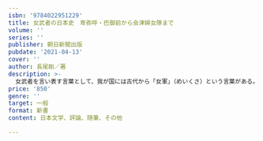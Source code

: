 ```yaml
---
isbn: '9784022951229'
title: 女武者の日本史　卑弥呼・巴御前から会津婦女隊まで
volume: ''
series: ''
publisher: 朝日新聞出版
pubdate: '2021-04-13'
cover: ''
author: 長尾剛／著
description: >-
  女武者を言い表す言葉として、我が国には古代から「女軍」（めいくさ）という言葉がある。女王・卑弥呼から女軍部隊を率いた神武天皇、怪力で男を投げ飛ばしたとされる巴御前や弓の名手・坂額御前、200人の鉄砲部隊を率いた池田せん……「いくさは男の仕事」という思い込みも、見方を変えれば覆る。
price: '850'
genre: ''
target: 一般
format: 新書
content: 日本文学、評論、随筆、その他

---
```

